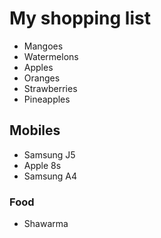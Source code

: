 # My shopping list

- Mangoes
- Watermelons
- Apples
- Oranges
- Strawberries
- Pineapples

## Mobiles
- Samsung J5
- Apple 8s
- Samsung A4

### Food
- Shawarma
